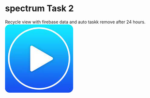 # spectrum Task 2
Recycle view with firebase data and auto taskk remove after 24 hours.
[![SC2 Video](vid.png)](https://user-images.githubusercontent.com/75639084/123731333-92e39280-d8b5-11eb-98ee-3d67ea0a7c65.mp4 )
